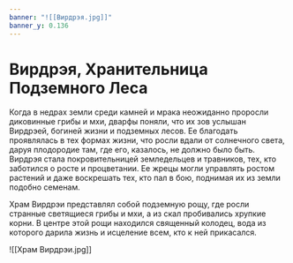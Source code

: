 ```yaml
---
banner: "![[Вирдрэя.jpg]]"
banner_y: 0.136
---
```

# **Вирдрэя, Хранительница Подземного Леса**

Когда в недрах земли среди камней и мрака неожиданно проросли диковинные грибы и мхи, дварфы поняли, что их зов услышан Вирдрэей, богиней жизни и подземных лесов. Ее благодать проявлялась в тех формах жизни, что росли вдали от солнечного света, даруя плодородие там, где его, казалось, не должно было быть. Вирдрэя стала покровительницей земледельцев и травников, тех, кто заботился о росте и процветании. Ее жрецы могли управлять ростом растений и даже воскрешать тех, кто пал в бою, поднимая их из земли подобно семенам.

Храм Вирдрэи представлял собой подземную рощу, где росли странные светящиеся грибы и мхи, а из скал пробивались хрупкие корни. В центре этой рощи находился священный колодец, вода из которого дарила жизнь и исцеление всем, кто к ней прикасался.

![[Храм Вирдрэи.jpg]]